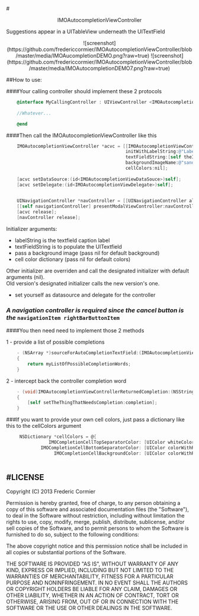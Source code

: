#<center>IMOAutocompletionViewController</center>




 
Suggestions appear in a UITableView underneath the UITextField  



<center>
![screenshot]  
(https://github.com/fredericcormier/IMOAutocompletionViewController/blob/master/media/IMOAucompletionDEMO.png?raw=true)
![screenshot]  
(https://github.com/fredericcormier/IMOAutocompletionViewController/blob/master/media/IMOAutocompletionDEMO7.png?raw=true)
</center>



##How to use:

####Your calling controller should implement these 2 protocols  
```objective-c
	@interface MyCallingController : UIViewController <IMOAutocompletionViewDataSouce, IMOAutocompletionViewDelegate>
	
	//Whatever...	

	@end
```
####Then call the IMOAutocompletionViewController like this
```objective-c
	IMOAutocompletionViewController *acvc = [[IMOAutocompletionViewController alloc]
                                             initWithLabelString:@"Label:" 
                                             textFieldString:[self theItem] 
                                             backgroundImageName:@"sandpaperthin.png"
                                             cellColors:nil];
                                             
    [acvc setDataSource:(id<IMOAutocompletionViewDataSouce>)self];
    [acvc setDelegate:(id<IMOAutocompletionViewDelegate>)self];

    
 	UINavigationController *navController = [[UINavigationController alloc] initWithRootViewController:acvc];
    [[self navigationController] presentModalViewController:navController animated:YES];
    [acvc release];
    [navController release];
```
Initializer arguments:
* labelString is the textfield caption label
* textFieldString is to populate the UITextfield 
* pass a background image (pass nil for default background) 
* cell color dictionary (pass nil for default colors) 

Other initializer are overriden and call the designated initializer with default arguments (nil).  
Old version's designated initializer calls the new version's one.
* set yourself as  datasource and delegate for the controller



### ***A navigation controller is required since the cancel button is the*** `navigationItem rightBarButtonItem`   




####You then need need to implement those 2 methods

 1 - provide a list of possible completions
```objective-c
	- (NSArray *)sourceForAutoCompletionTextField:(IMOAutocompletionViewController *)asViewController 
	{
    	return myListOfPossibleCompletionWords;
    }

```
2 -  intercept back the controller completion word  
```objective-c
	- (void)IMOAutocompletionViewControllerReturnedCompletion:(NSString *)completion 
	{
    	[self setTheThingThatNeedsCompletion:completion];
    }
```

###If you want to provide your own cell colors, just pass a dictionary like this to the cellColors argument
```objective-c 
	 NSDictionary *cellColors = @{
                IMOCompletionCellTopSeparatorColor: [UIColor whiteColor],
             IMOCompletionCellBottomSeparatorColor: [UIColor colorWithRed:0.885 green:0.788 blue:0.767 alpha:1.000],
                  IMOCompletionCellBackgroundColor: [UIColor colorWithRed:0.961 green:0.914 blue:0.864 alpha:1.000]};
    

```
#LICENSE 
----
Copyright (C) 2013 Frederic Cormier

Permission is hereby granted, free of charge, to any person obtaining a copy of this software and associated documentation files (the "Software"), to deal in the Software without restriction, including without limitation the rights to use, copy, modify, merge, publish, distribute, sublicense, and/or sell copies of the Software, and to permit persons to whom the Software is furnished to do so, subject to the following conditions:

The above copyright notice and this permission notice shall be included in all copies or substantial portions of the Software.

THE SOFTWARE IS PROVIDED "AS IS", WITHOUT WARRANTY OF ANY KIND, EXPRESS OR IMPLIED, INCLUDING BUT NOT LIMITED TO THE WARRANTIES OF MERCHANTABILITY, FITNESS FOR A PARTICULAR PURPOSE AND NONINFRINGEMENT. IN NO EVENT SHALL THE AUTHORS OR COPYRIGHT HOLDERS BE LIABLE FOR ANY CLAIM, DAMAGES OR OTHER LIABILITY, WHETHER IN AN ACTION OF CONTRACT, TORT OR OTHERWISE, ARISING FROM, OUT OF OR IN CONNECTION WITH THE SOFTWARE OR THE USE OR OTHER DEALINGS IN THE SOFTWARE.
